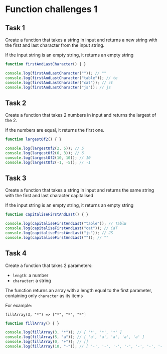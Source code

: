 # Function challenges 1

## Task 1

Create a function that takes a string in input and returns a new string with the first and last character from the input string.

If the input string is an empty string, it returns an empty string


```javascript
function firstAndLastCharacter() { }

console.log(firstAndLastCharacter("")); // ""
console.log(firstAndLastCharacter("table")); // te
console.log(firstAndLastCharacter("cat")); // ct
console.log(firstAndLastCharacter("js")); // js
```

## Task 2

Create a function that takes 2 numbers in input and returns the largest of the 2.

If the numbers are equal, it returns the first one. 


```javascript
function largestOf2() { }

console.log(largestOf2(2, 5)); // 5
console.log(largestOf2(6, 3)); // 6
console.log(largestOf2(10, 10)); // 10
console.log(largestOf2(-1, -5)); // -1
```

## Task 3

Create a function that takes a string in input and returns the same string with the first and last character capitalised

If the input string is an empty string, it returns an empty string


```javascript
function capitaliseFirstAndLast() { }

console.log(capitaliseFirstAndLast("table")); // TablE
console.log(capitaliseFirstAndLast("cat")); // CaT
console.log(capitaliseFirstAndLast("js")); // JS
console.log(capitaliseFirstAndLast("")); // ""
```

## Task 4
 
 Create a function that takes 2 parameters:
 
 - `length`: a number
 - `character`: a string
 
 The function returns an array with a length equal to the first parameter, containing only `character` as its items
 
 For example:
 
 ```plaintext
 fillArray(3, "*") => ["*", "*", "*"]
 ```
 
 

```javascript
function fillArray() { }

console.log(fillArray(3, "*")); // [ '*', '*', '*' ]
console.log(fillArray(5, "a")); // [ 'a', 'a', 'a', 'a', 'a' ]
console.log(fillArray(0, "+")); // [] 
console.log(fillArray(10, "-")); // [ '-', '-', '-', '-', '-', '-', '-', '-', '-', '-' ]
```
